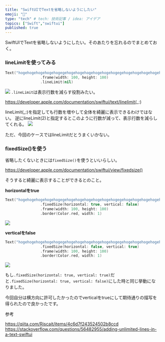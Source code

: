 ```yaml
---
title: "SwiftUIでTextを省略しないようにしたい"
emoji: "🦀"
type: "tech" # tech: 技術記事 / idea: アイデア
topics: ["Swift","swiftui"]
published: true
---
```


SwiftUIでTextを省略しないようにしたい。そのあたりを忘れるのでまとめておく。

### lineLimitを使ってみる
```swift
Text("hogehogehogehogehogegehogehogehogehogehogehogegehogehogehogehogehogehogegehoge")
                .frame(width: 100, height: 100)
                .lineLimit(nil)
```
![](https://storage.googleapis.com/zenn-user-upload/c6c7f4b344e4840d1d96c6c6.png)
`.lineLimit`は表示行数を減らす役割みたい。

https://developer.apple.com/documentation/swiftui/text/linelimit(_:)

lineLimit(_:)を指定しても行数を増やして全体を綺麗に表示できるわけではない。
逆にlineLimit(2)と指定するとこのように行数が減って、表示行数を減らしてくれる。
![](https://storage.googleapis.com/zenn-user-upload/7ce1577a2c8e2de055179bfd.png)

ただ、今回のケースではlineLimitだとうまくいかない。

### fixedSize()を使う
省略したくないときには`fixedSize()`を使うといいらしい。

https://developer.apple.com/documentation/swiftui/view/fixedsize()

そうすると綺麗に表示することができるとのこと。

**horizontalをtrue**

```swift
Text("hogehogehogehogehogegehogehogehogehogehogehogegehogehogehogehogehogehogegehoge")
                .fixedSize(horizontal: true, vertical: false)
                .frame(width: 100, height: 100)
                .border(Color.red, width: 1)
```
![](https://storage.googleapis.com/zenn-user-upload/66ce73d8d64544e759388e72.png)


**verticalをfalse**

```swift
Text("hogehogehogehogehogegehogehogehogehogehogehogegehogehogehogehogehogehogegehoge")
                .fixedSize(horizontal: false, vertical: true)
                .frame(width: 100, height: 100)
                .border(Color.red, width: 1)
```

![](https://storage.googleapis.com/zenn-user-upload/16cf9c5b3f0c5ca071dd0bb5.png)


もし`.fixedSize(horizontal: true, vertical: true)`だと`.fixedSize(horizontal: true, vertical: false)`にした時と同じ挙動になりました。

今回自分は横方向に許可したかったのでverticalをtrueにして期待通りの描写を得られたので良かったです。

参考

https://qiita.com/Riscait/items/4c6d7f243524502b8ccd
https://stackoverflow.com/questions/56482955/adding-unlimited-lines-in-a-text-swiftui
